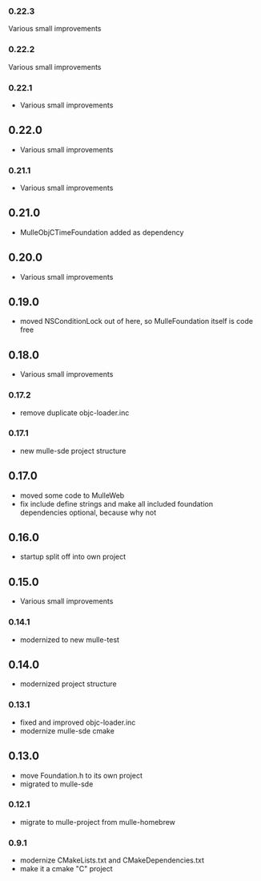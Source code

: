 ### 0.22.3

Various small improvements

### 0.22.2

Various small improvements

### 0.22.1

* Various small improvements

## 0.22.0

* Various small improvements


### 0.21.1

* Various small improvements

## 0.21.0

* MulleObjCTimeFoundation added as dependency


## 0.20.0

* Various small improvements


## 0.19.0

* moved NSConditionLock out of here, so MulleFoundation itself is code free


## 0.18.0

* Various small improvements


### 0.17.2

* remove duplicate objc-loader.inc

### 0.17.1

* new mulle-sde project structure

## 0.17.0

* moved some code to MulleWeb
* fix include define strings and make all included foundation dependencies optional, because why not


## 0.16.0

* startup split off into own project


## 0.15.0

* Various small improvements


### 0.14.1

* modernized to new mulle-test

## 0.14.0

* modernized project structure


### 0.13.1

* fixed and improved objc-loader.inc
* modernize mulle-sde cmake

## 0.13.0

* move Foundation.h to its own project
* migrated to mulle-sde


### 0.12.1

* migrate to mulle-project from mulle-homebrew

### 0.9.1

* modernize CMakeLists.txt and CMakeDependencies.txt
* make it a cmake "C" project
